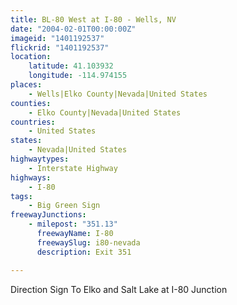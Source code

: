 ```yaml
---
title: BL-80 West at I-80 - Wells, NV
date: "2004-02-01T00:00:00Z"
imageid: "1401192537"
flickrid: "1401192537"
location:
    latitude: 41.103932
    longitude: -114.974155
places:
    - Wells|Elko County|Nevada|United States
counties:
    - Elko County|Nevada|United States
countries:
    - United States
states:
    - Nevada|United States
highwaytypes:
    - Interstate Highway
highways:
    - I-80
tags:
    - Big Green Sign
freewayJunctions:
    - milepost: "351.13"
      freewayName: I-80
      freewaySlug: i80-nevada
      description: Exit 351

---
```

Direction Sign To Elko and Salt Lake at I-80 Junction